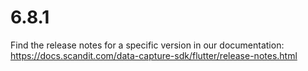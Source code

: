 
# 6.8.1

Find the release notes for a specific version in our documentation: https://docs.scandit.com/data-capture-sdk/flutter/release-notes.html
